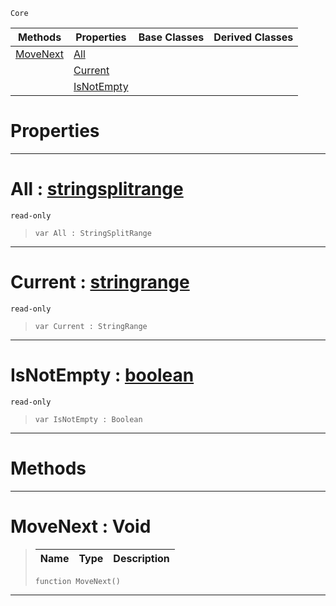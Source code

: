  `Core`

|Methods|Properties|Base Classes|Derived Classes|
|---|---|---|---|
|[ MoveNext](https://github.com/zeroengineteam/ZeroDocs/blob/master/code_reference/nada_base_types/stringsplitrange.markdown#movenext-void)|[ All](https://github.com/zeroengineteam/ZeroDocs/blob/master/code_reference/nada_base_types/stringsplitrange.markdown#all-zero-engine-document)| | |
| |[ Current](https://github.com/zeroengineteam/ZeroDocs/blob/master/code_reference/nada_base_types/stringsplitrange.markdown#current-zero-engine-docu)| | |
| |[ IsNotEmpty](https://github.com/zeroengineteam/ZeroDocs/blob/master/code_reference/nada_base_types/stringsplitrange.markdown#isnotempty-zero-engine-d)| | |


 #  Properties


---  
 #  All : [stringsplitrange](https://github.com/zeroengineteam/ZeroDocs/blob/master/code_reference/nada_base_types/stringsplitrange.markdown)

 `read-only`

> 
> ``` lang=cpp, name=Nada
> var All : StringSplitRange


---  
 #  Current : [stringrange](https://github.com/zeroengineteam/ZeroDocs/blob/master/code_reference/nada_base_types/stringrange.markdown)

 `read-only`

> 
> ``` lang=cpp, name=Nada
> var Current : StringRange


---  
 #  IsNotEmpty : [boolean](https://github.com/zeroengineteam/ZeroDocs/blob/master/code_reference/nada_base_types/boolean.markdown)

 `read-only`

> 
> ``` lang=cpp, name=Nada
> var IsNotEmpty : Boolean


---  
 #  Methods


---  
 #  MoveNext : Void

> 
> |Name|Type|Description|
> |---|---|---|
> ``` lang=cpp, name=Nada
> function MoveNext()
> ``` 


---  
 

 